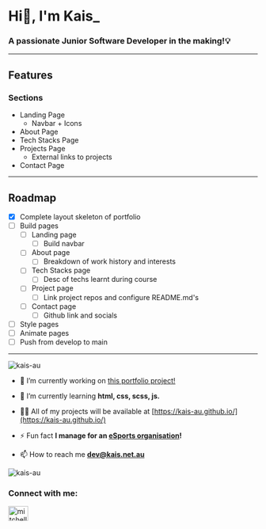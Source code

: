 <!-- ### Hi there 👋

<!--
**Kais-au/kais-au** is a ✨ _special_ ✨ repository because its `README.md` (this file) appears on your GitHub profile.

Here are some ideas to get you started:

- 🔭 I’m currently working on ...
- 🌱 I’m currently learning ...
- 👯 I’m looking to collaborate on ...
- 🤔 I’m looking for help with ...
- 💬 Ask me about ...
- 📫 How to reach me: ...
- 😄 Pronouns: ...
- ⚡ Fun fact: ...
-->

# Hi👋, I'm Kais\_

### A passionate Junior Software Developer in the making!💡

---

## **Features**

### Sections

- Landing Page
  - Navbar + Icons
- About Page
- Tech Stacks Page
- Projects Page
  - External links to projects
- Contact Page

---

## **Roadmap**

- [x] Complete layout skeleton of portfolio
- [ ] Build pages
  - [ ] Landing page
    - [ ] Build navbar
  - [ ] About page
    - [ ] Breakdown of work history and interests
  - [ ] Tech Stacks page
    - [ ] Desc of techs learnt during course
  - [ ] Project page
    - [ ] Link project repos and configure README.md's
  - [ ] Contact page
    - [ ] Github link and socials
- [ ] Style pages
- [ ] Animate pages
- [ ] Push from develop to main

---

<p align="left"> <img src="https://komarev.com/ghpvc/?username=kais-au&label=Profile%20views&color=469dd2&style=flat" alt="kais-au" /> </p>

- 🔭 I’m currently working on [this portfolio project!](https://github.com/Kais-au/kais-au.github.io)

- 🌱 I’m currently learning **html, css, scss, js.**

- 👨‍💻 All of my projects will be available at [https://kais-au.github.io/](https://kais-au.github.io/)

- ⚡ Fun fact **I manage for an [eSports organisation](https://valkyriegaming.com.au)!**

- 📫 How to reach me **<dev@kais.net.au>**

<p><img align="center" src="https://github-readme-stats.vercel.app/api/top-langs?username=kais-au&show_icons=true&theme=tokyonight&locale=en&layout=compact" alt="kais-au" /></p>

<h3 align="left">Connect with me:</h3>
<p align="left">
<a href="https://linkedin.com/in/mitchell-cunnington-aa986b243/" target="blank"><img align="center" src="https://raw.githubusercontent.com/rahuldkjain/github-profile-readme-generator/master/src/images/icons/Social/linked-in-alt.svg" alt="mitchell-cunnington-aa986b243/" height="30" width="40" /></a>
</p>
